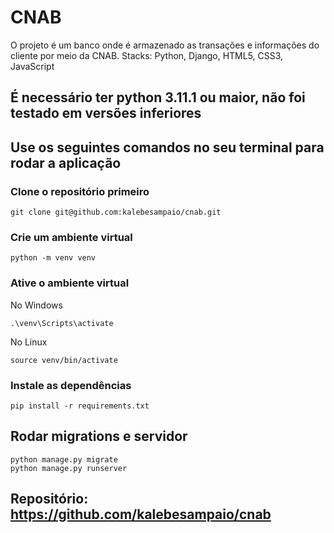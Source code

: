 # CNAB
O projeto é um banco onde é armazenado as transações e informações do cliente por meio da CNAB.
Stacks: Python, Django, HTML5, CSS3, JavaScript
## É necessário ter python 3.11.1 ou maior, não foi testado em versões inferiores
## Use os seguintes comandos no seu terminal para rodar a aplicação
### Clone o repositório primeiro
```
git clone git@github.com:kalebesampaio/cnab.git
```
### Crie um ambiente virtual
```
python -m venv venv
```
### Ative o ambiente virtual
No Windows
```
.\venv\Scripts\activate
```
No Linux
```
source venv/bin/activate
```
### Instale as dependências 
```
pip install -r requirements.txt
```
## Rodar migrations e servidor
```
python manage.py migrate
python manage.py runserver
```

## Repositório: https://github.com/kalebesampaio/cnab
